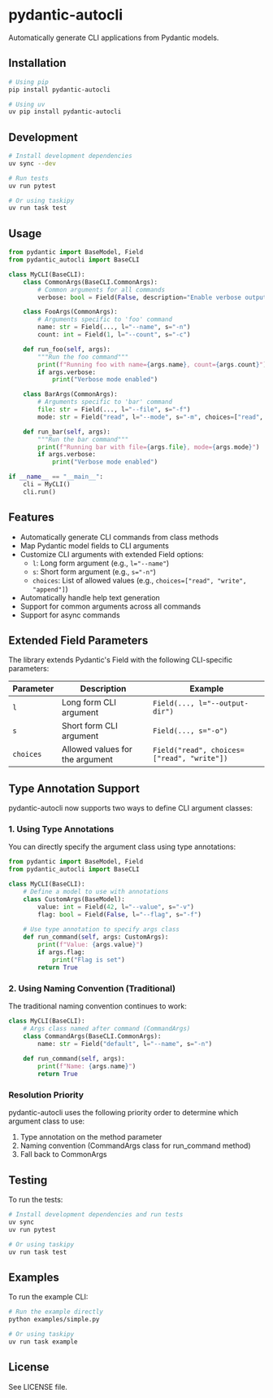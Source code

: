 # pydantic-autocli

Automatically generate CLI applications from Pydantic models.

## Installation

```bash
# Using pip
pip install pydantic-autocli

# Using uv
uv pip install pydantic-autocli
```

## Development

```bash
# Install development dependencies
uv sync --dev

# Run tests
uv run pytest

# Or using taskipy
uv run task test
```

## Usage

```python
from pydantic import BaseModel, Field
from pydantic_autocli import BaseCLI

class MyCLI(BaseCLI):
    class CommonArgs(BaseCLI.CommonArgs):
        # Common arguments for all commands
        verbose: bool = Field(False, description="Enable verbose output")

    class FooArgs(CommonArgs):
        # Arguments specific to 'foo' command
        name: str = Field(..., l="--name", s="-n")
        count: int = Field(1, l="--count", s="-c")

    def run_foo(self, args):
        """Run the foo command"""
        print(f"Running foo with name={args.name}, count={args.count}")
        if args.verbose:
            print("Verbose mode enabled")

    class BarArgs(CommonArgs):
        # Arguments specific to 'bar' command
        file: str = Field(..., l="--file", s="-f")
        mode: str = Field("read", l="--mode", s="-m", choices=["read", "write", "append"])

    def run_bar(self, args):
        """Run the bar command"""
        print(f"Running bar with file={args.file}, mode={args.mode}")
        if args.verbose:
            print("Verbose mode enabled")

if __name__ == "__main__":
    cli = MyCLI()
    cli.run()
```

## Features

- Automatically generate CLI commands from class methods
- Map Pydantic model fields to CLI arguments
- Customize CLI arguments with extended Field options:
  - `l`: Long form argument (e.g., `l="--name"`)
  - `s`: Short form argument (e.g., `s="-n"`)
  - `choices`: List of allowed values (e.g., `choices=["read", "write", "append"]`)
- Automatically handle help text generation
- Support for common arguments across all commands
- Support for async commands

## Extended Field Parameters

The library extends Pydantic's Field with the following CLI-specific parameters:

| Parameter | Description | Example |
|-----------|-------------|---------|
| `l` | Long form CLI argument | `Field(..., l="--output-dir")` |
| `s` | Short form CLI argument | `Field(..., s="-o")` |
| `choices` | Allowed values for the argument | `Field("read", choices=["read", "write"])` |

## Type Annotation Support

pydantic-autocli now supports two ways to define CLI argument classes:

### 1. Using Type Annotations

You can directly specify the argument class using type annotations:

```python
from pydantic import BaseModel, Field
from pydantic_autocli import BaseCLI

class MyCLI(BaseCLI):
    # Define a model to use with annotations
    class CustomArgs(BaseModel):
        value: int = Field(42, l="--value", s="-v")
        flag: bool = Field(False, l="--flag", s="-f")
    
    # Use type annotation to specify args class
    def run_command(self, args: CustomArgs):
        print(f"Value: {args.value}")
        if args.flag:
            print("Flag is set")
        return True
```

### 2. Using Naming Convention (Traditional)

The traditional naming convention continues to work:

```python
class MyCLI(BaseCLI):
    # Args class named after command (CommandArgs)
    class CommandArgs(BaseCLI.CommonArgs):
        name: str = Field("default", l="--name", s="-n")
    
    def run_command(self, args):
        print(f"Name: {args.name}")
        return True
```

### Resolution Priority

pydantic-autocli uses the following priority order to determine which argument class to use:

1. Type annotation on the method parameter
2. Naming convention (CommandArgs class for run_command method)
3. Fall back to CommonArgs

## Testing

To run the tests:

```bash
# Install development dependencies and run tests
uv sync
uv run pytest

# Or using taskipy
uv run task test
```

## Examples

To run the example CLI:

```bash
# Run the example directly
python examples/simple.py

# Or using taskipy
uv run task example
```

## License

See LICENSE file.
